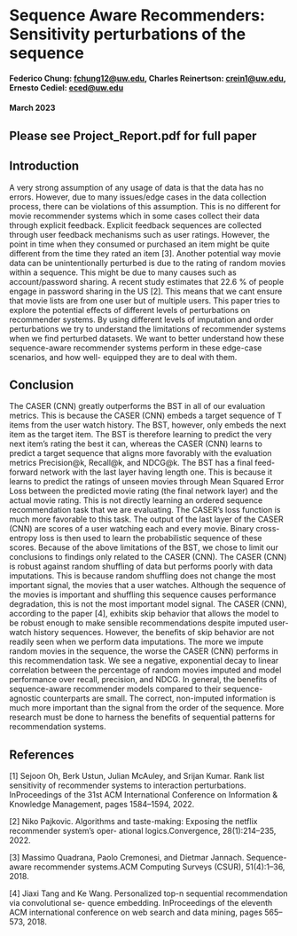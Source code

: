 # Sequence Aware Recommenders: Sensitivity perturbations of the sequence

#### Federico Chung: fchung12@uw.edu, Charles Reinertson: crein1@uw.edu, Ernesto Cediel: eced@uw.edu

#### March 2023

## Please see Project_Report.pdf for full paper

## Introduction

A very strong assumption of any usage of data is that the data has no errors. However, due to
many issues/edge cases in the data collection process, there can be violations of this assumption.
This is no different for movie recommender systems which in some cases collect their data through
explicit feedback. Explicit feedback sequences are collected through user feedback mechanisms such
as user ratings. However, the point in time when they consumed or purchased an item might be
quite different from the time they rated an item [3].
Another potential way movie data can be unintentionally perturbed is due to the rating of random
movies within a sequence. This might be due to many causes such as account/password sharing. A
recent study estimates that 22.6 % of people engage in password sharing in the US [2]. This means
that we cant ensure that movie lists are from one user but of multiple users.
This paper tries to explore the potential effects of different levels of perturbations on recommender
systems. By using different levels of imputation and order perturbations we try to understand the
limitations of recommender systems when we find perturbed datasets. We want to better understand
how these sequence-aware recommender systems perform in these edge-case scenarios, and how well-
equipped they are to deal with them.

## Conclusion

The CASER (CNN) greatly outperforms the BST in all of our evaluation metrics. This is because the
CASER (CNN) embeds a target sequence of T items from the user watch history. The BST, however,
only embeds the next item as the target item. The BST is therefore learning to predict the very
next item’s rating the best it can, whereas the CASER (CNN) learns to predict a target sequence
that aligns more favorably with the evaluation metrics Precision@k, Recall@k, and NDCG@k. The
BST has a final feed-forward network with the last layer having length one. This is because it learns
to predict the ratings of unseen movies through Mean Squared Error Loss between the predicted
movie rating (the final network layer) and the actual movie rating. This is not directly learning an
ordered sequence recommendation task that we are evaluating. The CASER’s loss function is much
more favorable to this task. The output of the last layer of the CASER (CNN) are scores of a user
watching each and every movie. Binary cross-entropy loss is then used to learn the probabilistic
sequence of these scores.
Because of the above limitations of the BST, we chose to limit our conclusions to findings only
related to the CASER (CNN). The CASER (CNN) is robust against random shuffling of data but
performs poorly with data imputations. This is because random shuffling does not change the most
important signal, the movies that a user watches. Although the sequence of the movies is important
and shuffling this sequence causes performance degradation, this is not the most important model
signal.
The CASER (CNN), according to the paper [4], exhibits skip behavior that allows the model to
be robust enough to make sensible recommendations despite imputed user-watch history sequences.
However, the benefits of skip behavior are not readily seen when we perform data imputations.
The more we impute random movies in the sequence, the worse the CASER (CNN) performs in
this recommendation task. We see a negative, exponential decay to linear correlation between the
percentage of random movies imputed and model performance over recall, precision, and NDCG.
In general, the benefits of sequence-aware recommender models compared to their sequence-
agnostic counterparts are small. The correct, non-imputed information is much more important
than the signal from the order of the sequence. More research must be done to harness the benefits
of sequential patterns for recommendation systems.


## References

[1] Sejoon Oh, Berk Ustun, Julian McAuley, and Srijan Kumar. Rank list sensitivity of recommender
systems to interaction perturbations. InProceedings of the 31st ACM International Conference
on Information & Knowledge Management, pages 1584–1594, 2022.

[2] Niko Pajkovic. Algorithms and taste-making: Exposing the netflix recommender system’s oper-
ational logics.Convergence, 28(1):214–235, 2022.

[3] Massimo Quadrana, Paolo Cremonesi, and Dietmar Jannach. Sequence-aware recommender
systems.ACM Computing Surveys (CSUR), 51(4):1–36, 2018.

[4] Jiaxi Tang and Ke Wang. Personalized top-n sequential recommendation via convolutional se-
quence embedding. InProceedings of the eleventh ACM international conference on web search
and data mining, pages 565–573, 2018.
